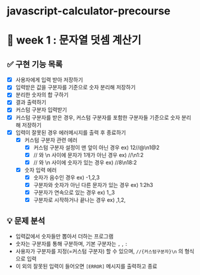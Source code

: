 # javascript-calculator-precourse

# **🤜 week 1 : 문자열 덧셈 계산기**

## ✅ 구현 기능 목록

- [x] 사용자에게 입력 받아 저장하기
- [x] 입력받은 값을 구분자를 기준으로 숫자 분리해 저장하기
- [x] 분리한 숫자의 합 구하기
- [x] 결과 출력하기
- [x] 커스텀 구분자 입력받기
- [x] 커스텀 구분자를 받은 경우, 커스텀 구분자를 포함한 구분자들 기준으로 숫자 분리해 저장하기
- [x] 입력이 잘못된 경우 에러메시지를 출력 후 종료하기
  - [x] 커스텀 구분자 관련 에러
    - [x] 커스텀 구분자 설정이 맨 앞이 아닌 경우 ex) 12//@\n1@2
    - [x] // 와 \n 사이에 문자가 1개가 아닌 경우 ex) //\n1:2
    - [x] // 와 \n 사이에 숫자가 있는 경우 ex) //8\n18:2
  - [x] 숫자 입력 에러
    - [x] 숫자가 음수인 경우 ex) -1,2,3
    - [x] 구분자와 숫자가 아닌 다른 문자가 있는 경우 ex) 1:2h3
    - [x] 구분자가 연속으로 있는 경우 ex) 1,,3
    - [x] 구분자로 시작하거나 끝나는 경우 ex) ,1,2,

## 💡 문제 분석

- 입력값에서 숫자들만 뽑아서 더하는 프로그램
- 숫자는 구분자를 통해 구분하며, 기본 구분자는 `,` , `:`
- 사용자가 구분자를 지정(=커스텀 구분자) 할 수 있으며, `//{커스텀구분자}\n` 의 형식으로 입력
- 이 외의 잘못된 입력이 들어오면 `[ERROR]` 메시지를 출력하고 종료
